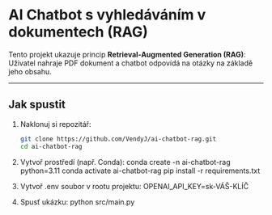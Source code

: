# AI Chatbot s vyhledáváním v dokumentech (RAG)

Tento projekt ukazuje princip **Retrieval-Augmented Generation (RAG)**:  
Uživatel nahraje PDF dokument a chatbot odpovídá na otázky na základě jeho obsahu.

---

## Jak spustit

1. Naklonuj si repozitář:
   ```bash
   git clone https://github.com/VendyJ/ai-chatbot-rag.git
   cd ai-chatbot-rag

2. Vytvoř prostředí (např. Conda):
   conda create -n ai-chatbot-rag python=3.11
   conda activate ai-chatbot-rag
   pip install -r requirements.txt

3. Vytvoř .env soubor v rootu projektu:
   OPENAI_API_KEY=sk-VÁŠ-KLÍČ

4. Spusť ukázku:
   python src/main.py

